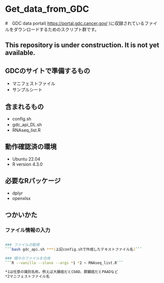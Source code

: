 # Get_data_from_GDC
#　GDC data portal( https://portal.gdc.cancer.gov/ )に収録されているファイルをダウンロードするためのスクリプト群です。
## This repository is under construction. It is not yet available.

## GDCのサイトで準備するもの
- マニフェストファイル
- サンプルシート

## 含まれるもの
- config.sh
- gdc_api_DL.sh　
- RNAseq_list.R

## 動作確認済の環境
- Ubuntu 22.04
- R version 4.3.0

## 必要なRパッケージ
- dplyr
- openxlsx

## つかいかた
### ファイル情報の入力
```bash config.sh

### ファイルの取得
```bash gdc_api.sh ***(上記config.shで作成したテキストファイル名)```

### 個々のファイルを合体
```R --vanilla --slave --args *1 *2 < RNAseq_list.R```

*1は任意の識別名称。例えば大腸癌だとCOAD、膵臓癌だとPAADなど
*2マニフェストファイル名
